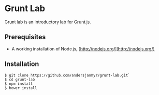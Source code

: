 # Grunt Lab

Grunt lab is an introductory lab for Grunt.js.

## Prerequisites

* A working installation of Node.js, [http://nodejs.org/](http://nodejs.org/)

## Installation

```
$ git clone https://github.com/andersjanmyr/grunt-lab.git`
$ cd grunt-lab
$ npm install
$ bower install


